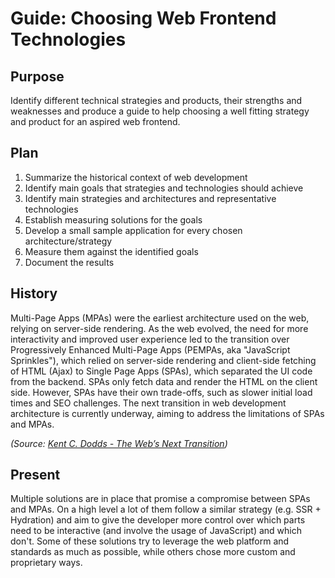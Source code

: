 # Guide: Choosing Web Frontend Technologies

## Purpose

Identify different technical strategies and products, their strengths and weaknesses and produce a guide to help choosing a well fitting strategy and product for an aspired web frontend.

## Plan

1. Summarize the historical context of web development
2. Identify main goals that strategies and technologies should achieve
3. Identify main strategies and architectures and representative technologies
4. Establish measuring solutions for the goals
5. Develop a small sample application for every chosen architecture/strategy
6. Measure them against the identified goals
7. Document the results

## History

Multi-Page Apps (MPAs) were the earliest architecture used on the web, relying on server-side rendering. As the web evolved, the need for more interactivity and improved user experience led to the transition over Progressively Enhanced Multi-Page Apps (PEMPAs, aka "JavaScript Sprinkles"), which relied on server-side rendering and client-side fetching of HTML (Ajax) to Single Page Apps (SPAs), which separated the UI code from the backend. SPAs only fetch data and render the HTML on the client side. However, SPAs have their own trade-offs, such as slower initial load times and SEO challenges. The next transition in web development architecture is currently underway, aiming to address the limitations of SPAs and MPAs.

*(Source: [Kent C. Dodds - The Web’s Next Transition](https://www.epicweb.dev/the-webs-next-transition))*

## Present

Multiple solutions are in place that promise a compromise between SPAs and MPAs. On a high level a lot of them follow a similar strategy (e.g. SSR + Hydration) and aim to give the developer more control over which parts need to be interactive (and involve the usage of JavaScript) and which don't. Some of these solutions try to leverage the web platform and standards as much as possible, while others chose more custom and proprietary ways.
